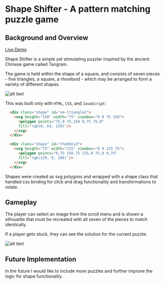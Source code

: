 # Shape Shifter - A pattern matching puzzle game

## Background and Overview

[Live Demo](eschwalm.github.io/shape-shifter)

Shape Shifter is a simple yet stimulating puzzler inspired by the ancient Chinese game called Tangram.

The game is held within the shape of a square, and consists of seven pieces - five triangles, a square, a rhomboid - which may be arranged to form a variety of different shapes.

![alt text](http://res.cloudinary.com/dhuab49yi/image/upload/v1507315446/shapeshifter_jy6aer.png "sample screenshot")

This was built only with ```HTML```, ```CSS```, and ```JavaScript```:

```HTML
  <div class="shape" id="sm-triangle2">
    <svg height="150" width="75" viewbox="0 0 75 150">
      <polygon points="75,0 75,150 0,75 75,0"
      fill="rgb(0, 64, 229)"/>
    </svg>
  </div>

  <div class="shape" id="rhomboid">
    <svg height="75" width="225" viewbox="0 0 225 75">
      <polygon points="0,75 150,75 225,0 75,0 0,75"
      fill="rgb(229, 0, 206)"/>
    </svg>
  </div>
```

Shapes were created as svg polygons and wrapped with a shape class that handled css binding for click and drag functionality and transformations to rotate.

## Gameplay

The player can select an image from the scroll menu and is shown a silhouette that must be recreated with all seven of the pieces to match identically.

If a player gets stuck, they can see the solution for the current puzzle:

![alt text](http://res.cloudinary.com/dhuab49yi/image/upload/v1507314928/shapeshifter-solution_yyt5tn.png "sample solution")

## Future Implementation

In the future I would like to include more puzzles and further improve the logic for shape functionality.
